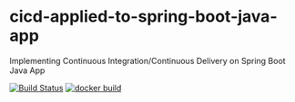 # cicd-applied-to-spring-boot-java-app
Implementing Continuous Integration/Continuous Delivery on Spring Boot Java App

[![Build Status](https://travis-ci.com/hieutranminh1998/cicd-applied-to-spring-boot-java-app.svg)](https://travis-ci.com/hieutranminh1998/cicd-applied-to-spring-boot-java-app)
[![docker build](https://img.shields.io/docker/cloud/build/hieutranminh1998/cicd-applied-to-spring-boot-java-app)](https://cloud.docker.com/u/hidu1998/repository/docker/hidu1998/cicd-applied-to-spring-boot-java-app)

